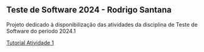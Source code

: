 ## Teste de Software 2024 - Rodrigo Santana

Projeto dedicado à disponibilização das atividades da disciplina de Teste de Software do período 2024.1

[Tutorial Atividade 1](./artefatos/atividade1_tutorial.pdf)
